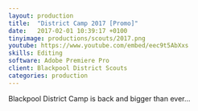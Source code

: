 ```yaml
---
layout: production
title:  "District Camp 2017 [Promo]"
date:   2017-02-01 10:39:17 +0100
tinyimage: productions/scouts/2017.png
youtube: https://www.youtube.com/embed/eec9t5AbXxs
skills: Editing
software: Adobe Premiere Pro
client: Blackpool District Scouts
categories: production
---
```

<!--The date is in american format, sorry!-->
<!--For the youtube link, copy from the videos page, an example would be 'https://www.youtube.com/embed/rT26VIe_VBQ'-->
<!-- Tinyimage must be 500 x 500 pixels, make background transparent (looks better but optional), url is from the /images directory -->
<!-- Write the description below, no character limit -->

Blackpool District Camp is back and bigger than ever...

